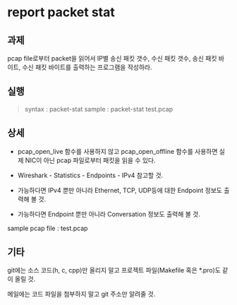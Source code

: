 report packet stat
======================

## 과제
pcap file로부터 packet을 읽어서 IP별 송신 패킷 갯수, 수신 패킷 갯수, 송신 패킷 바이트, 수신 패킷 바이트를 출력하는 프로그램을 작성하라.

## 실행
> syntax : packet-stat <pcap file>
 > sample : packet-stat test.pcap

## 상세
* pcap_open_live 함수를 사용하지 않고 pcap_open_offline 함수를 사용하면 실제 NIC이 아닌 pcap 파일로부터 패킷을 읽을 수 있다.

* Wireshark - Statistics - Endpoints - IPv4 참고할 것.

* 가능하다면 IPv4 뿐만 아니라 Ethernet, TCP, UDP등에 대한 Endpoint 정보도 출력해 볼 것.

* 가능하다면 Endpoint 뿐만 아니라 Conversation 정보도 출력해 볼 것.

sample pcap file : test.pcap

## 기타
git에는 소스 코드(h, c, cpp)만 올리지 말고 프로젝트 파일(Makefile 혹은 *.pro)도 같이 올릴 것.

메일에는 코드 파일을 첨부하지 말고 git 주소만 알려줄 것.
